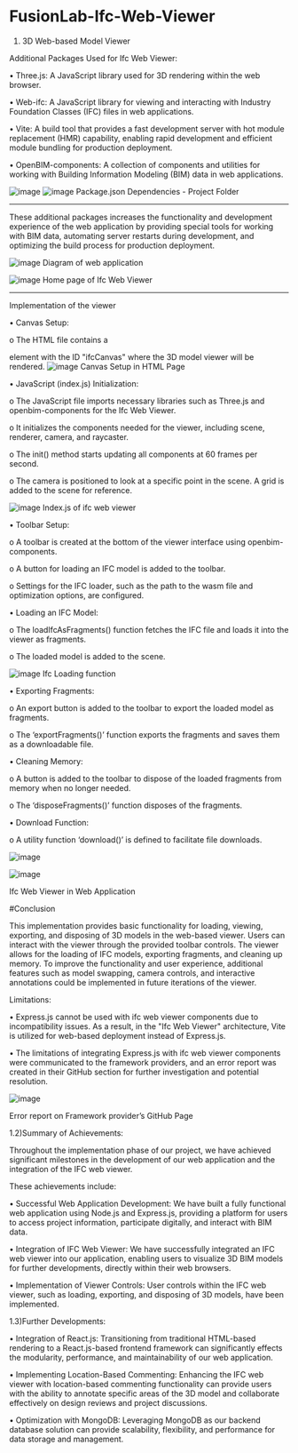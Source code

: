 # FusionLab-Ifc-Web-Viewer

1) 3D Web-based Model Viewer


Additional Packages Used for Ifc Web Viewer:


•	Three.js: A JavaScript library used for 3D rendering within the web browser.


•	Web-ifc: A JavaScript library for viewing and interacting with Industry Foundation Classes (IFC) files in web applications.


•	Vite: A build tool that provides a fast development server with hot module replacement (HMR) capability, enabling rapid development and efficient module bundling for production deployment.


•	OpenBIM-components: A collection of components and utilities for working with Building Information Modeling (BIM) data in web applications. 


![image](https://github.com/denizcandemirli/FusionLab-Ifc-Web-Viewer/assets/159064259/5a388d07-7911-49fd-a787-cfdde0fbe6f4)
![image](https://github.com/denizcandemirli/FusionLab-Ifc-Web-Viewer/assets/159064259/8750e92d-eb12-4092-8c84-6eec329e80f9)
Package.json Dependencies -  Project Folder

----------------------------------------------------------


These additional packages increases the functionality and development experience of the web application by providing special tools for working with BIM data, automating server restarts during development, and optimizing the build process for production deployment.


![image](https://github.com/denizcandemirli/FusionLab-Ifc-Web-Viewer/assets/159064259/5be48d53-29e1-499a-a9ef-df4ff947fc16)
Diagram of web application

![image](https://github.com/denizcandemirli/FusionLab-Ifc-Web-Viewer/assets/159064259/c89810e0-0f18-490e-8ca7-cc961fe201f3)
Home page of Ifc Web Viewer


----------------------------------------------------------


Implementation of the viewer


•	Canvas Setup: 


o	The HTML file contains a <div> element with the ID "ifcCanvas" where the 3D model viewer will be rendered. 
![image](https://github.com/denizcandemirli/FusionLab-Ifc-Web-Viewer/assets/159064259/e18157b9-712a-4549-a3ab-18d1ea1efa59)
Canvas Setup in HTML Page

•	JavaScript (index.js) Initialization: 

o	The JavaScript file imports necessary libraries such as Three.js and openbim-components for the Ifc Web Viewer.

o	 It initializes the components needed for the viewer, including scene, renderer, camera, and raycaster.

o	The init() method starts updating all components at 60 frames per second. 

o	The camera is positioned to look at a specific point in the scene. A grid is added to the scene for reference. 



![image](https://github.com/denizcandemirli/FusionLab-Ifc-Web-Viewer/assets/159064259/be9cbac3-2f24-41c7-aebd-a0e583f758d5)
Index.js of ifc web viewer

•	Toolbar Setup: 

o	A toolbar is created at the bottom of the viewer interface using openbim-components.

o	A button for loading an IFC model is added to the toolbar. 

o	Settings for the IFC loader, such as the path to the wasm file and optimization options, are configured.


•	Loading an IFC Model:


o	The loadIfcAsFragments() function fetches the IFC file and loads it into the viewer as fragments.


o	The loaded model is added to the scene. 

![image](https://github.com/denizcandemirli/FusionLab-Ifc-Web-Viewer/assets/159064259/bc294a7b-c518-450b-bc03-ae2e1babdae7)
Ifc Loading function

•	Exporting Fragments: 


o	An export button is added to the toolbar to export the loaded model as fragments.


o	The ‘exportFragments()’ function exports the fragments and saves them as a downloadable file.

•	Cleaning Memory:


o	A button is added to the toolbar to dispose of the loaded fragments from memory when no longer needed.

o	The ‘disposeFragments()’ function disposes of the fragments.


•	Download Function:


o	A utility function ‘download()’ is defined to facilitate file downloads.

![image](https://github.com/denizcandemirli/FusionLab-Ifc-Web-Viewer/assets/159064259/d842a6df-c240-4827-b2ca-107eed49c83b)

![image](https://github.com/denizcandemirli/FusionLab-Ifc-Web-Viewer/assets/159064259/fa72008c-5ff0-41d0-a936-92f0e951fe48)


Ifc Web Viewer in Web Application


#Conclusion


This implementation provides basic functionality for loading, viewing, exporting, and disposing of 3D models in the web-based viewer. Users can interact with the viewer through the provided toolbar controls. The viewer allows for the loading of IFC models, exporting fragments, and cleaning up memory.
To improve the functionality and user experience, additional features such as model swapping, camera controls, and interactive annotations could be implemented in future iterations of the viewer.

Limitations:


•	Express.js cannot be used with ifc web viewer components due to incompatibility issues. As a result, in the "Ifc Web Viewer" architecture, Vite is utilized for web-based deployment instead of Express.js.


•	The limitations of integrating Express.js with ifc web viewer components were communicated to the framework providers, and an error report was created in their GitHub section for further investigation and potential resolution.


![image](https://github.com/denizcandemirli/FusionLab-Ifc-Web-Viewer/assets/159064259/dfc166a8-5330-4686-9601-298142ddd5f5)

Error report on Framework provider’s GitHub Page


1.2)Summary of Achievements:


Throughout the implementation phase of our project, we have achieved significant milestones in the development of our web application and the integration of the IFC web viewer. 

These achievements include:

•	Successful Web Application Development: We have built a fully functional web application using Node.js and Express.js, providing a platform for users to access project information, participate digitally, and interact with BIM data.

•	Integration of IFC Web Viewer: We have successfully integrated an IFC web viewer into our application, enabling users to visualize 3D BIM models for further developments, directly within their web browsers.

•	Implementation of Viewer Controls: User controls within the IFC web viewer, such as loading, exporting, and disposing of 3D models, have been implemented. 

1.3)Further Developments:


•	Integration of React.js: Transitioning from traditional HTML-based rendering to a React.js-based frontend framework can significantly effects the modularity, performance, and maintainability of our web application.


•	Implementing Location-Based Commenting: Enhancing the IFC web viewer with location-based commenting functionality can provide users with the ability to annotate specific areas of the 3D model and collaborate effectively on design reviews and project discussions. 


•	Optimization with MongoDB: Leveraging MongoDB as our backend database solution can provide scalability, flexibility, and performance for data storage and management.





